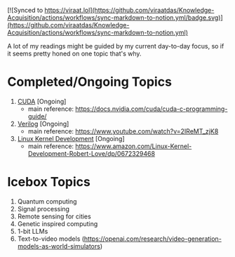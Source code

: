 [![Synced to https://viraat.lol](https://github.com/viraatdas/Knowledge-Acquisition/actions/workflows/sync-markdown-to-notion.yml/badge.svg)](https://github.com/viraatdas/Knowledge-Acquisition/actions/workflows/sync-markdown-to-notion.yml)

A lot of my readings might be guided by my current day-to-day focus, so if it seems pretty honed on one topic that's why.

# Completed/Ongoing Topics

1. [CUDA](https://github.com/viraatdas/Knowledge-Acquisition/blob/main/CUDA/learning_cuda.md) [Ongoing]
   - main reference: https://docs.nvidia.com/cuda/cuda-c-programming-guide/
2. [Verilog](https://github.com/viraatdas/Knowledge-Acquisition/blob/main/Verilog/learning_verilog.md) [Ongoing]
   - main reference: https://www.youtube.com/watch?v=2IReMT_zjK8
3. [Linux Kernel Development](https://github.com/viraatdas/Knowledge-Acquisition/blob/main/Linux_Kernel_Development/linux_kernel_development.md) [Ongoing]
   - main reference: https://www.amazon.com/Linux-Kernel-Development-Robert-Love/dp/0672329468

# Icebox Topics

1. Quantum computing
1. Signal processing
1. Remote sensing for cities
1. Genetic inspired computing
1. 1-bit LLMs
1. Text-to-video models (https://openai.com/research/video-generation-models-as-world-simulators) 


